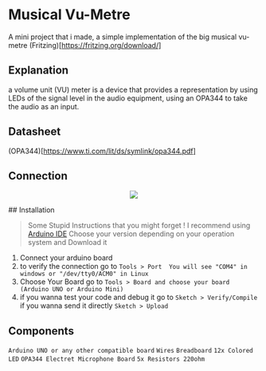 # Musical Vu-Metre

A mini project that i made, a simple implementation of the big musical vu-metre (Fritzing)[https://fritzing.org/download/] 


## Explanation

a volume unit (VU) meter is a device that provides a representation by using LEDs of the signal level in the audio equipment, using an OPA344 to take the audio as an input.

## Datasheet 

(OPA344)[https://www.ti.com/lit/ds/symlink/opa344.pdf]

## Connection

<p align="center">
  <img src="img/comp.png"/>
</p>


## Installation 

> Some Stupid Instructions that you might forget !
I recommend using [Arduino IDE](https://www.arduino.cc/en/software) Choose your version depending on your operation system and Download it 
 
1) Connect your arduino board
2) to verify the connection go to ```Tools > Port  You will see "COM4" in windows or "/dev/tty0/ACM0" in Linux```  
3) Choose Your Board go to ```Tools > Board and choose your board (Arduino UNO or Arduino Mini)```
4) if you wanna test your code and debug it go to ```Sketch > Verify/Compile``` if you wanna send it directly ```Sketch > Upload```

## Components 

`Arduino UNO or any other compatible board`
`Wires`
`Breadboard`
`12x Colored LED`
`OPA344 Electret Microphone Board`
`5x Resistors 220ohm`